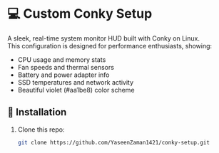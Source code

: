 # 💻 Custom Conky Setup

A sleek, real-time system monitor HUD built with Conky on Linux.  
This configuration is designed for performance enthusiasts, showing:

- CPU usage and memory stats
- Fan speeds and thermal sensors
- Battery and power adapter info
- SSD temperatures and network activity
- Beautiful violet (#aa1be8) color scheme

## 🚀 Installation

1. Clone this repo:
   ```bash
   git clone https://github.com/YaseenZaman1421/conky-setup.git

